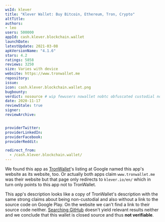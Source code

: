 ```yaml
---
wsId: klever
title: "Klever Wallet: Buy Bitcoin, Ethereum, Tron, Crypto"
altTitle: 
authors:
- leo
users: 500000
appId: cash.klever.blockchain.wallet
launchDate: 
latestUpdate: 2021-03-08
apkVersionName: "4.1.6"
stars: 4.2
ratings: 5858
reviews: 3250
size: Varies with device
website: https://www.tronwallet.me
repository: 
issue: 
icon: cash.klever.blockchain.wallet.png
bugbounty: 
verdict: nosource # wip fewusers nowallet nobtc obfuscated custodial nosource nonverifiable reproducible bounty defunct
date: 2020-11-17
reviewStale: true
signer: 
reviewArchive:


providerTwitter: 
providerLinkedIn: 
providerFacebook: 
providerReddit: 

redirect_from:
  - /cash.klever.blockchain.wallet/
---
```



We found this app as [TronWallet](/com.tronwallet2/)'s listing at Google named
this app's website as its website, too. Or actually both apps claim
`www.tronwallet.me` was their website but that page only redirects to
`klever.io/en/` which in turn only points to this app not to TronWallet.

This app's description looks like a copy of TronWallet's description with the
same strong claims about being non-custodial and also without a link to the source
code on Google Play. On the website we can't find a link to their source
code neither.
[Searching GitHub](https://github.com/search?q=%22cash.klever.blockchain.wallet%22&type=Code)
doesn't yield relevant results neither and we conclude that this wallet is
closed source and thus **not verifiable**.
